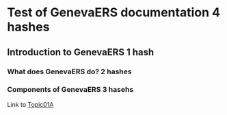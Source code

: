 # Test of GenevaERS documentation   4 hashes

## Introduction to GenevaERS   1 hash

### What does GenevaERS do?   2 hashes

### Components of GenevaERS   3 hasehs

Link to [Topic01A](Topic01A.md)




